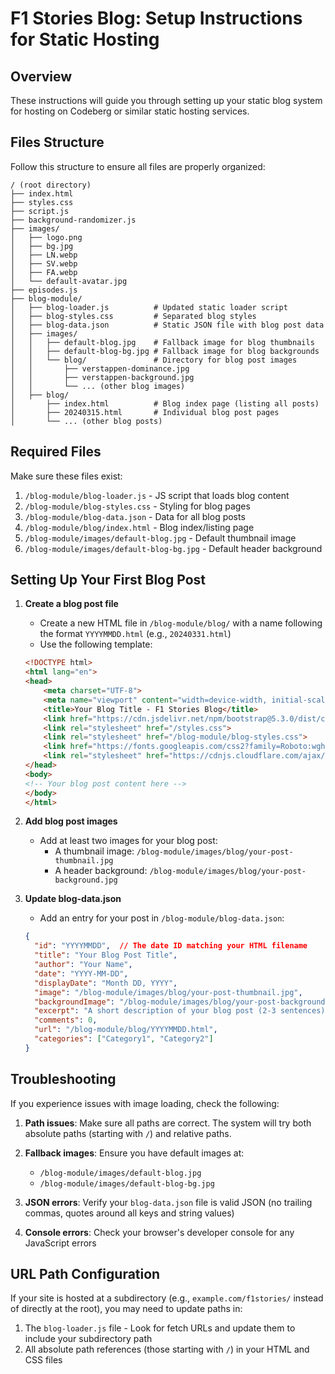 # F1 Stories Blog: Setup Instructions for Static Hosting

## Overview
These instructions will guide you through setting up your static blog system for hosting on Codeberg or similar static hosting services.

## Files Structure
Follow this structure to ensure all files are properly organized:

```
/ (root directory)
├── index.html
├── styles.css
├── script.js
├── background-randomizer.js
├── images/
│   ├── logo.png
│   ├── bg.jpg
│   ├── LN.webp
│   ├── SV.webp
│   ├── FA.webp
│   └── default-avatar.jpg
├── episodes.js
├── blog-module/
│   ├── blog-loader.js          # Updated static loader script
│   ├── blog-styles.css         # Separated blog styles
│   ├── blog-data.json          # Static JSON file with blog post data
│   ├── images/
│   │   ├── default-blog.jpg    # Fallback image for blog thumbnails
│   │   ├── default-blog-bg.jpg # Fallback image for blog backgrounds
│   │   └── blog/               # Directory for blog post images
│   │       ├── verstappen-dominance.jpg
│   │       ├── verstappen-background.jpg
│   │       └── ... (other blog images)
│   ├── blog/
│       ├── index.html          # Blog index page (listing all posts)
│       ├── 20240315.html       # Individual blog post pages
│       └── ... (other blog posts)
```

## Required Files
Make sure these files exist:

1. `/blog-module/blog-loader.js` - JS script that loads blog content
2. `/blog-module/blog-styles.css` - Styling for blog pages
3. `/blog-module/blog-data.json` - Data for all blog posts
4. `/blog-module/blog/index.html` - Blog index/listing page
5. `/blog-module/images/default-blog.jpg` - Default thumbnail image
6. `/blog-module/images/default-blog-bg.jpg` - Default header background

## Setting Up Your First Blog Post

1. **Create a blog post file**
    - Create a new HTML file in `/blog-module/blog/` with a name following the format `YYYYMMDD.html` (e.g., `20240331.html`)
    - Use the following template:

   ```html
   <!DOCTYPE html>
   <html lang="en">
   <head>
       <meta charset="UTF-8">
       <meta name="viewport" content="width=device-width, initial-scale=1.0">
       <title>Your Blog Title - F1 Stories Blog</title>
       <link href="https://cdn.jsdelivr.net/npm/bootstrap@5.3.0/dist/css/bootstrap.min.css" rel="stylesheet">
       <link rel="stylesheet" href="/styles.css">
       <link rel="stylesheet" href="/blog-module/blog-styles.css">
       <link href="https://fonts.googleapis.com/css2?family=Roboto:wght@400;700&display=swap" rel="stylesheet">
       <link rel="stylesheet" href="https://cdnjs.cloudflare.com/ajax/libs/font-awesome/6.0.0-beta3/css/all.min.css">
   </head>
   <body>
   <!-- Your blog post content here -->
   </body>
   </html>
   ```

2. **Add blog post images**
    - Add at least two images for your blog post:
        - A thumbnail image: `/blog-module/images/blog/your-post-thumbnail.jpg`
        - A header background: `/blog-module/images/blog/your-post-background.jpg`

3. **Update blog-data.json**
    - Add an entry for your post in `/blog-module/blog-data.json`:

   ```json
   {
     "id": "YYYYMMDD",  // The date ID matching your HTML filename
     "title": "Your Blog Post Title",
     "author": "Your Name",
     "date": "YYYY-MM-DD",
     "displayDate": "Month DD, YYYY",
     "image": "/blog-module/images/blog/your-post-thumbnail.jpg",
     "backgroundImage": "/blog-module/images/blog/your-post-background.jpg",
     "excerpt": "A short description of your blog post (2-3 sentences)",
     "comments": 0,
     "url": "/blog-module/blog/YYYYMMDD.html",
     "categories": ["Category1", "Category2"]
   }
   ```

## Troubleshooting

If you experience issues with image loading, check the following:

1. **Path issues**: Make sure all paths are correct. The system will try both absolute paths (starting with `/`) and relative paths.

2. **Fallback images**: Ensure you have default images at:
    - `/blog-module/images/default-blog.jpg`
    - `/blog-module/images/default-blog-bg.jpg`

3. **JSON errors**: Verify your `blog-data.json` file is valid JSON (no trailing commas, quotes around all keys and string values)

4. **Console errors**: Check your browser's developer console for any JavaScript errors

## URL Path Configuration

If your site is hosted at a subdirectory (e.g., `example.com/f1stories/` instead of directly at the root), you may need to update paths in:

1. The `blog-loader.js` file - Look for fetch URLs and update them to include your subdirectory path
2. All absolute path references (those starting with `/`) in your HTML and CSS files